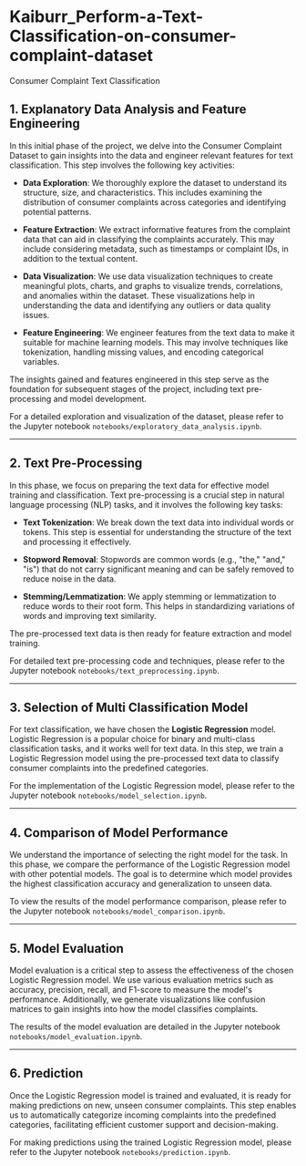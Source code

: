 # Kaiburr_Perform-a-Text-Classification-on-consumer-complaint-dataset

Consumer Complaint Text Classification


## 1. Explanatory Data Analysis and Feature Engineering

In this initial phase of the project, we delve into the Consumer Complaint Dataset to gain insights into the data and engineer relevant features for text classification. This step involves the following key activities:

- **Data Exploration**: We thoroughly explore the dataset to understand its structure, size, and characteristics. This includes examining the distribution of consumer complaints across categories and identifying potential patterns.

- **Feature Extraction**: We extract informative features from the complaint data that can aid in classifying the complaints accurately. This may include considering metadata, such as timestamps or complaint IDs, in addition to the textual content.

- **Data Visualization**: We use data visualization techniques to create meaningful plots, charts, and graphs to visualize trends, correlations, and anomalies within the dataset. These visualizations help in understanding the data and identifying any outliers or data quality issues.

- **Feature Engineering**: We engineer features from the text data to make it suitable for machine learning models. This may involve techniques like tokenization, handling missing values, and encoding categorical variables.

The insights gained and features engineered in this step serve as the foundation for subsequent stages of the project, including text pre-processing and model development.

For a detailed exploration and visualization of the dataset, please refer to the Jupyter notebook `notebooks/exploratory_data_analysis.ipynb`.

---


## 2. Text Pre-Processing

In this phase, we focus on preparing the text data for effective model training and classification. Text pre-processing is a crucial step in natural language processing (NLP) tasks, and it involves the following key tasks:

- **Text Tokenization**: We break down the text data into individual words or tokens. This step is essential for understanding the structure of the text and processing it effectively.

- **Stopword Removal**: Stopwords are common words (e.g., "the," "and," "is") that do not carry significant meaning and can be safely removed to reduce noise in the data.

- **Stemming/Lemmatization**: We apply stemming or lemmatization to reduce words to their root form. This helps in standardizing variations of words and improving text similarity.

The pre-processed text data is then ready for feature extraction and model training.

For detailed text pre-processing code and techniques, please refer to the Jupyter notebook `notebooks/text_preprocessing.ipynb`.

---

## 3. Selection of Multi Classification Model

For text classification, we have chosen the **Logistic Regression** model. Logistic Regression is a popular choice for binary and multi-class classification tasks, and it works well for text data. In this step, we train a Logistic Regression model using the pre-processed text data to classify consumer complaints into the predefined categories.

For the implementation of the Logistic Regression model, please refer to the Jupyter notebook `notebooks/model_selection.ipynb`.

---

## 4. Comparison of Model Performance

We understand the importance of selecting the right model for the task. In this phase, we compare the performance of the Logistic Regression model with other potential models. The goal is to determine which model provides the highest classification accuracy and generalization to unseen data.

To view the results of the model performance comparison, please refer to the Jupyter notebook `notebooks/model_comparison.ipynb`.

---

## 5. Model Evaluation

Model evaluation is a critical step to assess the effectiveness of the chosen Logistic Regression model. We use various evaluation metrics such as accuracy, precision, recall, and F1-score to measure the model's performance. Additionally, we generate visualizations like confusion matrices to gain insights into how the model classifies complaints.

The results of the model evaluation are detailed in the Jupyter notebook `notebooks/model_evaluation.ipynb`.

---

## 6. Prediction

Once the Logistic Regression model is trained and evaluated, it is ready for making predictions on new, unseen consumer complaints. This step enables us to automatically categorize incoming complaints into the predefined categories, facilitating efficient customer support and decision-making.

For making predictions using the trained Logistic Regression model, please refer to the Jupyter notebook `notebooks/prediction.ipynb`.

